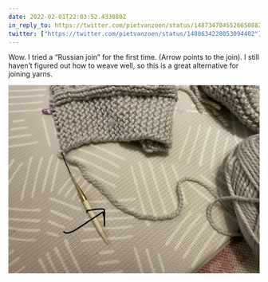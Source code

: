 ```yaml
---
date: 2022-02-01T22:03:52.433080Z
in_reply_to: https://twitter.com/pietvanzoen/status/1487347045526650882
twitter: ["https://twitter.com/pietvanzoen/status/1488634228053094402"]
---
```

Wow. I tried a “Russian join” for the first time. (Arrow points to the join). I still haven’t figured out how to weave well, so this is a great alternative for joining yarns.

![](/media/D4C5D117-806D-42E1-9564-2F7316E64900.jpeg)
